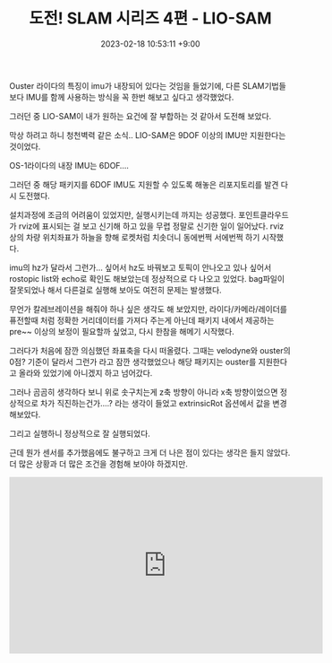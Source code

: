 ﻿---
title: 도전! SLAM 시리즈 4편 - LIO-SAM
date: 2023-02-18 10:53:11 +9:00
categories: [Projects(Ko), SLAM]
tags: [SLAM, LIDAR, velodyne, LIO-SAM, liorf]
---

Ouster 라이다의 특징이 imu가 내장되어 있다는 것임을 들었기에, 다른 SLAM기법들 보다 IMU를 함께 사용하는 방식을 꼭 한번 해보고 싶다고 생각했었다.

그러던 중 LIO-SAM이 내가 원하는 요건에 잘 부합하는 것 같아서 도전해 보았다.

막상 하려고 하니 청천벽력 같은 소식.. LIO-SAM은 9DOF 이상의 IMU만 지원한다는 것이었다.

OS-1라이다의 내장 IMU는 6DOF….

그러던 중 해당 패키지를 6DOF IMU도 지원할 수 있도록 해놓은 리포지토리를 발견 다시 도전했다.

설치과정에 조금의 어려움이 있었지만, 실행시키는데 까지는 성공했다. 포인트클라우드가 rviz에 표시되는 걸 보고 신기해 하고 있을 무렵 정말로 신기한 일이 일어났다. rviz 상의 차량 위치좌표가 하늘을 향해 로켓처럼 치솟더니 동에번쩍 서에번쩍 하기 시작했다.

imu의 hz가 달라서 그런가… 싶어서 hz도 바꿔보고 토픽이 안나오고 있나 싶어서 rostopic list와 echo로 확인도 해보았는데 정상적으로 다 나오고 있었다. bag파일이 잘못되었나 해서 다른걸로 실행해 보아도 여전히 문제는 발생했다.

무언가 칼레브레이션을 해줘야 하나 싶은 생각도 해 보았지만, 라이다/카메라/레이더를 퓨전할때 처럼 정확한 거리데이터를 가져다 주는게 아닌데 패키지 내에서 제공하는 pre~~ 이상의 보정이 필요할까 싶었고, 다시 한참을 해메기 시작했다.

그러다가 처음에 잠깐 의심했던 좌표축을 다시 떠올렸다. 그때는 velodyne와 ouster의 0점? 기준이 달라서 그런가 라고 잠깐 생각했었으나 해당 패키지는 ouster를 지원한다고 올라와 있었기에 아니겠지 하고 넘어갔다.

그러나 곰곰히 생각하다 보니 위로 솟구치는게 z축 방향이 아니라 x축 방향이었으면 정상적으로 차가 직진하는건가….? 라는 생각이 들었고 extrinsicRot 옵션에서 값을 변경해보았다.

그리고 실행하니 정상적으로 잘 실행되었다.

근데 뭔가 센서를 추가했음에도 불구하고 크게 더 나은 점이 있다는 생각은 들지 않았다. 더 많은 상황과 더 많은 조건을 경험해 보아야 하겠지만.

<iframe width="560" height="315" src="https://www.youtube.com/embed/WdcWjyxrfmY?si=afKaP5h8uolaj4OW" title="YouTube video player" frameborder="0" allow="accelerometer; autoplay; clipboard-write; encrypted-media; gyroscope; picture-in-picture; web-share" referrerpolicy="strict-origin-when-cross-origin" allowfullscreen></iframe>